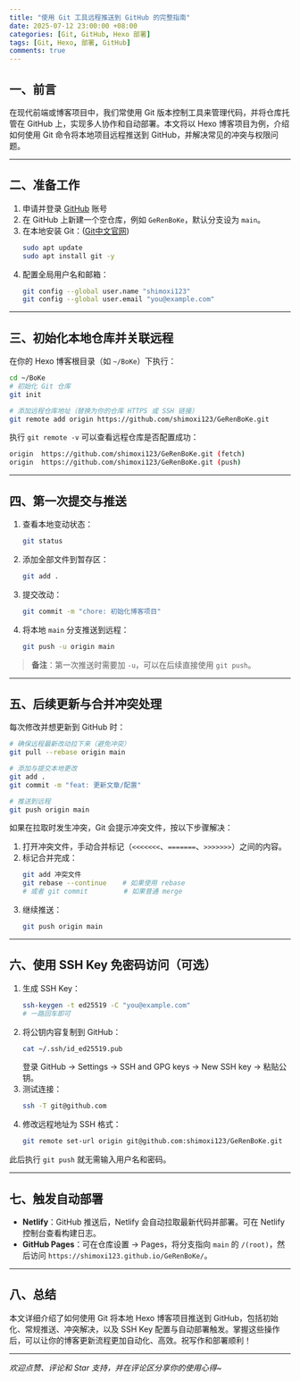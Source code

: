```yaml
---
title: "使用 Git 工具远程推送到 GitHub 的完整指南"
date: 2025-07-12 23:00:00 +08:00
categories: [Git, GitHub, Hexo 部署]
tags: [Git, Hexo, 部署, GitHub]
comments: true
---
```

<!-- more -->
## 一、前言

在现代前端或博客项目中，我们常使用 Git 版本控制工具来管理代码，并将仓库托管在 GitHub 上，实现多人协作和自动部署。本文将以 Hexo 博客项目为例，介绍如何使用 Git 命令将本地项目远程推送到 GitHub，并解决常见的冲突与权限问题。

---

## 二、准备工作

1. 申请并登录 [GitHub](www.github.com) 账号
2. 在 GitHub 上新建一个空仓库，例如 `GeRenBoKe`，默认分支设为 `main`。
3. 在本地安装 Git：([Git中文官网](https://git-scm.com/book/zh/v2/%E8%B5%B7%E6%AD%A5-%E5%AE%89%E8%A3%85-Git))
   ```bash
   sudo apt update
   sudo apt install git -y
   ```
4. 配置全局用户名和邮箱：
   ```bash
   git config --global user.name "shimoxi123"
   git config --global user.email "you@example.com"
   ```

---

## 三、初始化本地仓库并关联远程

在你的 Hexo 博客根目录（如 `~/BoKe`）下执行：

```bash
cd ~/BoKe
# 初始化 Git 仓库
git init

# 添加远程仓库地址（替换为你的仓库 HTTPS 或 SSH 链接）
git remote add origin https://github.com/shimoxi123/GeRenBoKe.git
```

执行 `git remote -v` 可以查看远程仓库是否配置成功：

```bash
origin  https://github.com/shimoxi123/GeRenBoKe.git (fetch)
origin  https://github.com/shimoxi123/GeRenBoKe.git (push)
```

---

## 四、第一次提交与推送

1. 查看本地变动状态：
   ```bash
   git status
   ```
2. 添加全部文件到暂存区：
   ```bash
   git add .
   ```
3. 提交改动：
   ```bash
   git commit -m "chore: 初始化博客项目"
   ```
4. 将本地 `main` 分支推送到远程：
   ```bash
   git push -u origin main
   ```

> **备注**：第一次推送时需要加 `-u`，可以在后续直接使用 `git push`。

---

## 五、后续更新与合并冲突处理

每次修改并想更新到 GitHub 时：

```bash
# 确保远程最新改动拉下来（避免冲突）
git pull --rebase origin main

# 添加与提交本地更改
git add .
git commit -m "feat: 更新文章/配置"

# 推送到远程
git push origin main
```

如果在拉取时发生冲突，Git 会提示冲突文件，按以下步骤解决：

1. 打开冲突文件，手动合并标记（`<<<<<<<`、`=======`、`>>>>>>>`）之间的内容。
2. 标记合并完成：
   ```bash
   git add 冲突文件
   git rebase --continue    # 如果使用 rebase
   # 或者 git commit         # 如果普通 merge
   ```
3. 继续推送：
   ```bash
   git push origin main
   ```

---

## 六、使用 SSH Key 免密码访问（可选）

1. 生成 SSH Key：
   ```bash
   ssh-keygen -t ed25519 -C "you@example.com"
   # 一路回车即可
   ```
2. 将公钥内容复制到 GitHub：
   ```bash
   cat ~/.ssh/id_ed25519.pub
   ```
   登录 GitHub → Settings → SSH and GPG keys → New SSH key → 粘贴公钥。
3. 测试连接：
   ```bash
   ssh -T git@github.com
   ```
4. 修改远程地址为 SSH 格式：
   ```bash
   git remote set-url origin git@github.com:shimoxi123/GeRenBoKe.git
   ```

此后执行 `git push` 就无需输入用户名和密码。

---

## 七、触发自动部署

- **Netlify**：GitHub 推送后，Netlify 会自动拉取最新代码并部署。可在 Netlify 控制台查看构建日志。
- **GitHub Pages**：可在仓库设置 → Pages，将分支指向 `main` 的 `/(root)`，然后访问 `https://shimoxi123.github.io/GeRenBoKe/`。

---

## 八、总结

本文详细介绍了如何使用 Git 将本地 Hexo 博客项目推送到 GitHub，包括初始化、常规推送、冲突解决，以及 SSH Key 配置与自动部署触发。掌握这些操作后，可以让你的博客更新流程更加自动化、高效。祝写作和部署顺利！

---

*欢迎点赞、评论和 Star 支持，并在评论区分享你的使用心得~*
